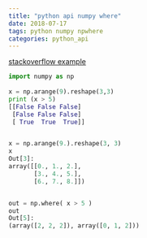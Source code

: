 ```yaml
---
title: "python api numpy where"
date: 2018-07-17
tags: python numpy npwhere
categories: python_api
---
```


[stackoverflow example](https://stackoverflow.com/questions/5642457/how-does-python-numpy-where-work)

```python
import numpy as np
​
x = np.arange(9).reshape(3,3)
print (x > 5)
[[False False False]
 [False False False]
 [ True  True  True]]


x = np.arange(9.).reshape(3, 3)
x
Out[3]:
array([[0., 1., 2.],
       [3., 4., 5.],
       [6., 7., 8.]])


out = np.where( x > 5 )
out
Out[5]:
(array([2, 2, 2]), array([0, 1, 2]))

```
